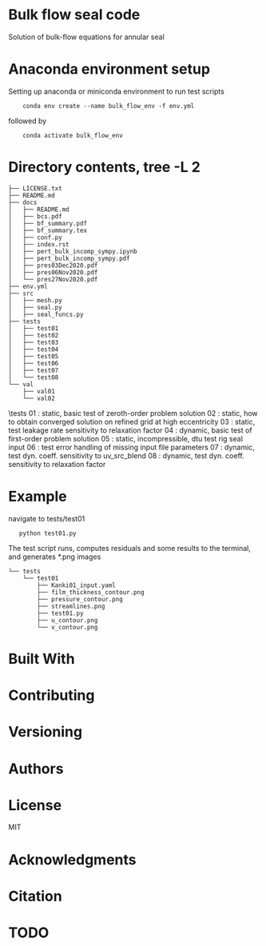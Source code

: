 # Bulk flow seal code
Solution of bulk-flow equations for annular seal

# Anaconda environment setup
Setting up anaconda or miniconda environment to run test scripts

```
	conda env create --name bulk_flow_env -f env.yml
```

followed by

```
	conda activate bulk_flow_env
```

# Directory contents, tree -L 2
```
├── LICENSE.txt
├── README.md
├── docs
│   ├── README.md
│   ├── bcs.pdf
│   ├── bf_summary.pdf
│   ├── bf_summary.tex
│   ├── conf.py
│   ├── index.rst
│   ├── pert_bulk_incomp_sympy.ipynb
│   ├── pert_bulk_incomp_sympy.pdf
│   ├── pres03Dec2020.pdf
│   ├── pres06Nov2020.pdf
│   └── pres27Nov2020.pdf
├── env.yml
├── src
│   ├── mesh.py
│   ├── seal.py
│   ├── seal_funcs.py
├── tests
│   ├── test01
│   ├── test02
│   ├── test03
│   ├── test04
│   ├── test05
│   ├── test06
│   ├── test07
│   └── test08
└── val
    ├── val01
    └── val02
```

\tests
  01 : static, basic test of zeroth-order problem solution
  02 : static, how to obtain converged solution on refined grid at high eccentricity
  03 : static, test leakage rate sensitivity to relaxation factor
  04 : dynamic, basic test of first-order problem solution
  05 : static, incompressible, dtu test rig seal input
  06 : test error handling of missing input file parameters
  07 : dynamic, test dyn. coeff. sensitivity to uv_src_blend
  08 : dynamic, test dyn. coeff. sensitivity to relaxation factor

# Example
navigate to tests/test01

```
   python test01.py
```

The test script runs, computes residuals and some results
to the terminal, and generates *.png images

```
└── tests
    └── test01
        ├── Kanki01_input.yaml
        ├── film_thickness_contour.png
        ├── pressure_contour.png
        ├── streamlines.png
        ├── test01.py
        ├── u_contour.png
        └── v_contour.png
```		

# Built With

# Contributing

# Versioning

# Authors

# License
MIT

# Acknowledgments

# Citation

# TODO